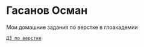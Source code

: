 # Гасанов Осман
Мои домашние задания по верстке в глоакадемии


<code>[ДЗ по верстке](Avarets123.github.io/lessons/src/bootstrapVerst.html
 "Первый сайт с помощью bootstrap")
</code>
